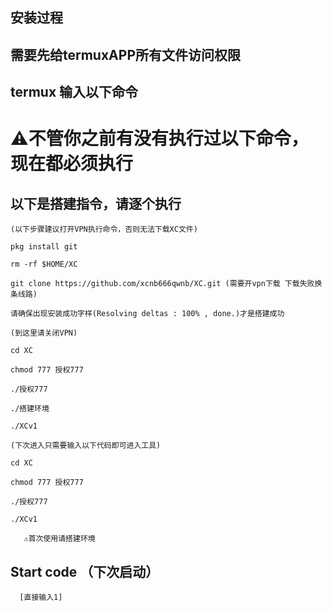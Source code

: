 ## 安装过程
## 需要先给termuxAPP所有文件访问权限
## termux 输入以下命令
# ⚠️不管你之前有没有执行过以下命令，现在都必须执行

## 以下是搭建指令，请逐个执行
```
(以下步骤建议打开VPN执行命令，否则无法下载XC文件)
``````
```
pkg install git
```
```
rm -rf $HOME/XC
```
```
git clone https://github.com/xcnb666qwnb/XC.git (需要开vpn下载 下载失败换条线路)

```
```
请确保出现安装成功字样(Resolving deltas : 100% , done.)才是搭建成功
```
```
(到这里请关闭VPN)
```
```
cd XC
```
```
chmod 777 授权777
```
```
./授权777
```
```
./搭建环境
```
```
./XCv1
```
```
(下次进入只需要输入以下代码即可进入工具)
```
```
cd XC
```
```
chmod 777 授权777
```
```
./授权777
```
```
./XCv1
```
```
   ⚠️首次使用请搭建环境
```
## Start code （下次启动）
```
  [直接输入1]
```